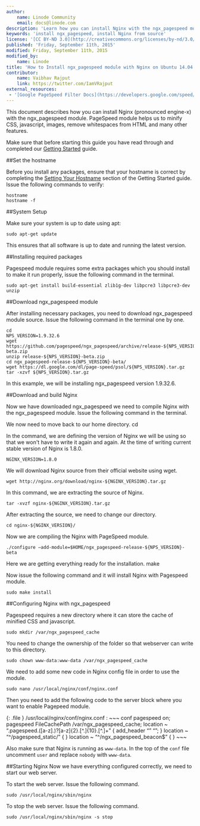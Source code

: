 ```yaml
---
author:
    name: Linode Community
    email: docs@linode.com
description: 'Learn how you can install Nginx with the ngx_pagespeed module on Ubuntu 14.04.'
keywords: 'install ngx_pagespeed, install Nginx from source'
license: '[CC BY-ND 3.0](http://creativecommons.org/licenses/by-nd/3.0/us/)'
published: 'Friday, September 11th, 2015'
modified: Friday, September 11th, 2015
modified_by:
    name: Linode
title: 'How to Install ngx_pagespeed module with Nginx on Ubuntu 14.04'
contributor:
    name: Vaibhav Rajput
    link: https://twitter.com/IamVRajput
external_resources:
 - '[Google PageSpeed Filter Docs](https://developers.google.com/speed/pagespeed/module/config_filters)'
---
```


This document describes how you can install Nginx (pronounced engine-x) with the ngx_pagespeed module. PageSpeed module helps us to minify CSS, javascript, images, remove whitespaces from HTML and many other features.

Make sure that before starting this guide you have read through and completed our [Getting Started](/docs/getting-started/) guide.

##Set the hostname

Before you install any packages, ensure that your hostname is correct by completing the [Setting Your Hostname](/docs/getting-started#sph_setting-the-hostname) section of the Getting Started guide. Issue the following commands to verify:

    hostname
    hostname -f

##System Setup

Make sure your system is up to date using apt:

    sudo apt-get update

This ensures that all software is up to date and running the latest version.

##Installing required packages

Pagespeed module requires some extra packages which you should install to make it run properly, issue the following command in the terminal.

    sudo apt-get install build-essential zlib1g-dev libpcre3 libpcre3-dev unzip

##Download ngx_pagespeed module

After installing necessary packages, you need to download ngx_pagespeed module source. Issue the following command in the terminal one by one.

    cd
    NPS_VERSION=1.9.32.6
    wget https://github.com/pagespeed/ngx_pagespeed/archive/release-${NPS_VERSION}-beta.zip
    unzip release-${NPS_VERSION}-beta.zip
    cd ngx_pagespeed-release-${NPS_VERSION}-beta/
    wget https://dl.google.com/dl/page-speed/psol/${NPS_VERSION}.tar.gz
    tar -xzvf ${NPS_VERSION}.tar.gz

In this example, we will be installing ngx_pagespeed version 1.9.32.6.

##Download and build Nginx

Now we have downloaded ngx_pagespeed we need to compile Nginx with the ngx_pagespeed module. Issue the following command in the terminal.

We now need to move back to our home directory.
    cd

In the command, we are defining the version of Nginx we will be using so that we won't have to write it again and again. At the time of writing current stable version of Nginx is 1.8.0.

    NGINX_VERSION=1.8.0

We will download Nginx source from their official website using wget.

    wget http://nginx.org/download/nginx-${NGINX_VERSION}.tar.gz

In this command, we are extracting the source of Nginx.

    tar -xvzf nginx-${NGINX_VERSION}.tar.gz

After extracting the source, we need to change our directory.

    cd nginx-${NGINX_VERSION}/

Now we are compiling the Nginx with PageSpeed module.

    ./configure –add-module=$HOME/ngx_pagespeed-release-${NPS_VERSION}-beta

Here we are getting everything ready for the installation.
    make

Now issue the following command and it will install Nginx with Pagespeed module.

    sudo make install

##Configuring Nginx with ngx_pagespeed

Pagespeed requires a new directory where it can store the cache of minified CSS and javascript.

    sudo mkdir /var/ngx_pagespeed_cache

You need to change the ownership of the folder so that webserver can write to this directory.

    sudo chown www-data:www-data /var/ngx_pagespeed_cache

We need to add some new code in Nginx config file in order to use the module.

    sudo nano /usr/local/nginx/conf/nginx.conf

Then you need to add the following code to the server block where you want to enable Pagepeed module.

{: .file }
/usr/local/nginx/conf/nginx.conf
:   ~~~ conf
    pagespeed on;
    pagespeed FileCachePath /var/ngx_pagespeed_cache;
    location ~ “\.pagespeed\.([a-z]\.)?[a-z]{2}\.[^.]{10}\.[^.]+” {
    add_header “” “”;
    }
    location ~ “^/pagespeed_static/” { }
    location ~ “^/ngx_pagespeed_beacon$” { }
    ~~~

Also make sure that Nginx is running as `www-data`. In the top of the `conf` file uncomment `user` and replace `nobody` with `www-data`.

##Starting Nginx
Now we have everything configured correctly, we need to start our web server.

To start the web server. Issue the following command.

    sudo /usr/local/nginx/sbin/nginx

To stop the web server. Issue the following command.

    sudo /usr/local/nginx/sbin/nginx -s stop

